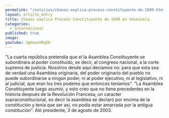 ```yaml
---
permalink: "/noticias/chavez-explica-proceso-constituyente-de-1999.html"
layout: article_entry
title: Chavez explica Proceso Constituyente de 1999 en Venezuela.
categories: 
  - internacional
published: true
image: 
youtube: 3gHuwaVRq2k
---
```


"La cuarta república pretendía que el la Asamblea Constituyente se subordinara al poder constituido, es decir, al congreso nacional, a la corte suprema de justicia. Nosotros desde aquí decíamos no: para que esta sea de verdad una Asamblea originaria, del poder originario del pueblo no puede subordinarse a ningún poder, ni al poder ejecutivo, ni al legislativo, ni al judicial, que eran los tres poderes que entonces teníamos".
"La Asamblea Constituyente luego asumió, y esto creo que no tiene precedentes en la historia después de la Revolución Francesa, un caracter supraconstitucional, es decir la asamblea se declaró por encima de la constitución y tenía que ser así, no podía estar amarrada por la antigua constitución". Aló presidente, 3 de agosto de 2003.
